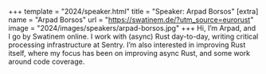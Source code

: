 +++
template = "2024/speaker.html"
title = "Speaker: Arpad Borsos"
[extra]
  name = "Arpad Borsos"
  url = "https://swatinem.de/?utm_source=eurorust"
  image = "2024/images/speakers/arpad-borsos.jpg"
+++
Hi, I’m Arpad, and I go by Swatinem online. I work with (async) Rust day-to-day, writing critical processing infrastructure at Sentry. I’m also interested in improving Rust itself, where my focus has been on improving async Rust, and some work around code coverage.